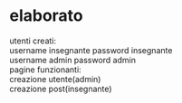 # elaborato
utenti creati:\
username insegnante password insegnante\
username admin password admin\
pagine funzionanti:\
creazione utente(admin)\
creazione post(insegnante)
